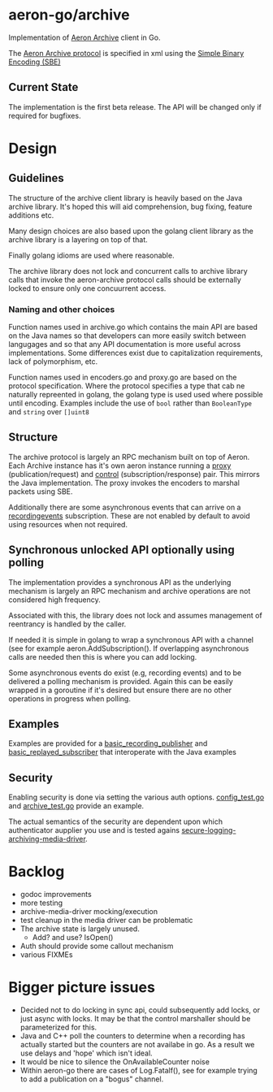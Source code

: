 # aeron-go/archive

Implementation of [Aeron Archive](https://github.com/real-logic/Aeron/tree/master/aeron-archive) client in Go.

The [Aeron Archive
protocol](http://github.com/real-logic/aeron/blob/master/aeron-archive/src/main/resources/archive/aeron-archive-codecs.xml)
is specified in xml using the [Simple Binary Encoding (SBE)](https://github.com/real-logic/simple-binary-encoding)

## Current State
The implementation is the first beta release. The API will be changed only if required for bugfixes.

# Design

## Guidelines

The structure of the archive client library is heavily based on the
Java archive library. It's hoped this will aid comprehension, bug fixing,
feature additions etc.

Many design choices are also based upon the golang client library as
the archive library is a layering on top of that.

Finally golang idioms are used where reasonable.

The archive library does not lock and concurrent calls to archive
library calls that invoke the aeron-archive protocol calls should be
externally locked to ensure only one concuurrent access.

### Naming and other choices

Function names used in archive.go which contains the main API are
based on the Java names so that developers can more easily switch
between langugages and so that any API documentation is more useful
across implementations. Some differences exist due to capitalization
requirements, lack of polymorphism, etc.

Function names used in encoders.go and proxy.go are based on the
protocol specification. Where the protocol specifies a type that cab
ne naturally repreented in golang, the golang type is used used where
possible until encoding. Examples include the use of `bool` rather than
`BooleanType` and `string` over `[]uint8`

## Structure

The archive protocol is largely an RPC mechanism built on top of
Aeron. Each Archive instance has it's own aeron instance running a
[proxy](proxy.go) (publication/request) and [control](control.go) (subscription/response)
pair. This mirrors the Java implementation. The proxy invokes the
encoders to marshal packets using SBE.

Additionally there are some asynchronous events that can arrive on a
[recordingevents](recordingevents.go) subscription. These
are not enabled by default to avoid using resources when not required.

## Synchronous unlocked API optionally using polling

The implementation provides a synchronous API as the underlying
mechanism is largely an RPC mechanism and archive operations are not
considered high frequency.

Associated with this, the library does not lock and assumes management
of reentrancy is handled by the caller.

If needed it is simple in golang to wrap a synchronous API with a
channel (see for example aeron.AddSubscription(). If overlapping
asynchronous calls are needed then this is where you can add locking.

Some asynchronous events do exist (e.g, recording events) and to be
delivered a polling mechanism is provided. Again this can be easily
wrapped in a goroutine if it's desired but ensure there are no other
operations in progress when polling.

## Examples

Examples are provided for a [basic_recording_publisher](examples/basic_recording_publisher/basic_recording_publisher.go) and [basic_replayed_subscriber](examples/basic_replayed_subscriber/basic_replayed_subscriber.go) that interoperate with the Java examples

## Security

Enabling security is done via setting the various auth options. [config_test.go](config_test.go) and [archive_test.go](archive_test.go) provide an example.

The actual semantics of the security are dependent upon which authenticator aupplier you use and is tested agains [secure-logging-archiving-media-driver](secure-logging-archiving-media-driver).

# Backlog
 * godoc improvements
 * more testing
  * archive-media-driver mocking/execution
  * test cleanup in the media driver can be problematic
 * The archive state is largely unused. 
   * Add? and use? IsOpen()
 * Auth should provide some callout mechanism
 * various FIXMEs

# Bigger picture issues
 * Decided not to do locking in sync api, could subsequently add locks, or just async with locks.
   It may be that the control marshaller should be parameterized for this.
 * Java and C++ poll the counters to determine when a recording has actually started but the counters are not
   availabe in go. As a result we use delays and 'hope' which isn't ideal.
 * It would be nice to silence the OnAvailableCounter noise
 * Within aeron-go there are cases of Log.Fatalf(), see for example trying to add a publication on a "bogus" channel.

